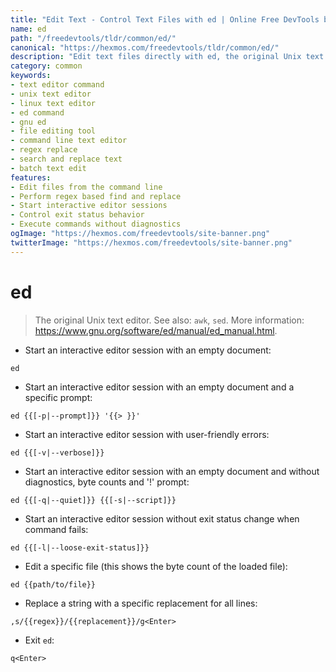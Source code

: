 ```yaml
---
title: "Edit Text - Control Text Files with ed | Online Free DevTools by Hexmos"
name: ed
path: "/freedevtools/tldr/common/ed/"
canonical: "https://hexmos.com/freedevtools/tldr/common/ed/"
description: "Edit text files directly with ed, the original Unix text editor. Replace strings, navigate lines, and modify content efficiently. Free online tool, no registration required."
category: common
keywords:
- text editor command
- unix text editor
- linux text editor
- ed command
- gnu ed
- file editing tool
- command line text editor
- regex replace
- search and replace text
- batch text edit
features:
- Edit files from the command line
- Perform regex based find and replace
- Start interactive editor sessions
- Control exit status behavior
- Execute commands without diagnostics
ogImage: "https://hexmos.com/freedevtools/site-banner.png"
twitterImage: "https://hexmos.com/freedevtools/site-banner.png"
---
```


# ed

> The original Unix text editor.
> See also: `awk`, `sed`.
> More information: <https://www.gnu.org/software/ed/manual/ed_manual.html>.

- Start an interactive editor session with an empty document:

`ed`

- Start an interactive editor session with an empty document and a specific prompt:

`ed {{[-p|--prompt]}} '{{> }}'`

- Start an interactive editor session with user-friendly errors:

`ed {{[-v|--verbose]}}`

- Start an interactive editor session with an empty document and without diagnostics, byte counts and '!' prompt:

`ed {{[-q|--quiet]}} {{[-s|--script]}}`

- Start an interactive editor session without exit status change when command fails:

`ed {{[-l|--loose-exit-status]}}`

- Edit a specific file (this shows the byte count of the loaded file):

`ed {{path/to/file}}`

- Replace a string with a specific replacement for all lines:

`,s/{{regex}}/{{replacement}}/g<Enter>`

- Exit `ed`:

`q<Enter>`
